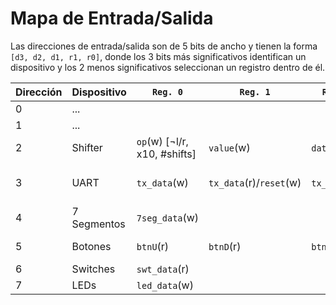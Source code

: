 # Mapa de Entrada/Salida
Las direcciones de entrada/salida son de 5 bits de ancho y tienen la forma `[d3, d2, d1, r1, r0]`, donde los 3 bits más significativos identifican un dispositivo y los 2 menos significativos seleccionan un registro dentro de él.

| Dirección 	| Dispositivo 	| `Reg. 0`| `Reg. 1` | `Reg. 2` | `Reg. 3` | Observaciones |
| --------------|---------------|---------|----------|----------|----------|---------------|
| 0	| ... | | | | | | |
| 1	| ... | | | | | | |
| 2	| Shifter |`op`(w) [¬l/r, x10, #shifts] | `value`(w) | `data_out`(r)  | `ready`(r) | | 
| 3	| UART		| `tx_data`(w)	| `tx_data`(r)/`reset`(w) | `tx_full`(r) | `rx_empty`(r) | Opera con los 8 bits *menos* significativos|
| 4	| 7 Segmentos | `7seg_data`(w) | | | | | |
| 5	| Botones |`btnU`(r) | `btnD`(r) | `btnL`(r) | `btnR`(r) | Expande con ceros |
| 6	| Switches	| `swt_data`(r) | | |
| 7	| LEDs 		| `led_data`(w) | | | |
